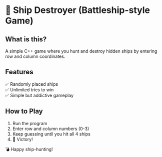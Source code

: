 # 🚢 Ship Destroyer (Battleship-style Game)

## What is this?
A simple C++ game where you hunt and destroy hidden ships by entering row and column coordinates.  

## Features  
✅ Randomly placed ships  
✅ Unlimited tries to win  
✅ Simple but addictive gameplay  

## How to Play  
1. Run the program  
2. Enter row and column numbers (0-3)  
3. Keep guessing until you hit all 4 ships  
4. 🎉 Victory!  

💣 Happy ship-hunting!  
